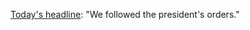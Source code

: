 <a href="http://scripting.com/images/2019/11/21/nytFrontPage.png">Today's headline</a>: "We followed the president's orders."
